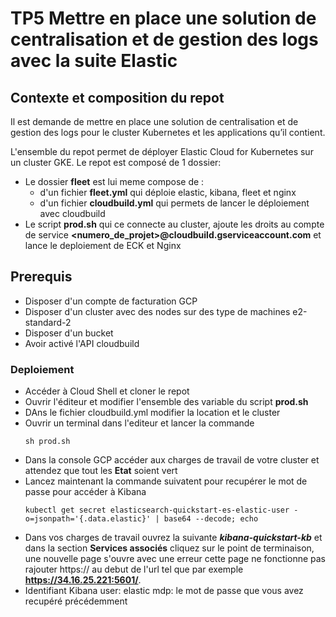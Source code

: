 # TP5 Mettre en place une solution de centralisation et de gestion des logs avec la suite Elastic

## Contexte et composition du repot

Il est demande de mettre en place une solution de centralisation et de gestion des logs pour le cluster Kubernetes et les applications qu’il contient.

L'ensemble du repot permet de déployer Elastic Cloud for Kubernetes sur un cluster GKE.
Le repot est composé de 1 dossier:

- Le dossier **fleet** est lui meme compose de :
  - d'un fichier **fleet.yml** qui déploie elastic, kibana, fleet et nginx
  - d'un fichier **cloudbuild.yml** qui permets de lancer le déploiement avec cloudbuild
- Le script **prod.sh** qui ce connecte au cluster, ajoute les droits au compte de service **<numero_de_projet>@cloudbuild.gserviceaccount.com** et lance le deploiement de ECK et Nginx

## Prerequis

- Disposer d'un compte de facturation GCP
- Disposer d'un cluster avec des nodes sur des type de machines e2-standard-2
- Disposer d'un bucket
- Avoir activé l'API cloudbuild



### Deploiement

  - Accéder à Cloud Shell et cloner le repot
  - Ouvrir l'éditeur et modifier l'ensemble des variable du script **prod.sh**
  - DAns le fichier cloudbuild.yml modifier la location et le cluster
  - Ouvrir un terminal dans l'editeur et lancer la commande 
      ```
      sh prod.sh
      ```
  - Dans la console GCP accéder aux charges de travail de votre cluster et attendez que tout les **Etat** soient vert
  - Lancez maintenant la commande suivatent pour recupérer le mot de passe pour accéder à Kibana
      ```
      kubectl get secret elasticsearch-quickstart-es-elastic-user -o=jsonpath='{.data.elastic}' | base64 --decode; echo
      ```
  - Dans vos charges de travail ouvrez la suivante ***kibana-quickstart-kb*** et dans la section **Services associés** cliquez sur le point de terminaison, 
     une nouvelle page s'ouvre avec une erreur cette page ne fonctionne pas rajouter https:// au debut de l'url tel que par exemple **https://34.16.25.221:5601/**.
  - Identifiant Kibana
      user: elastic
      mdp: le mot de passe que vous avez recupéré précédemment
